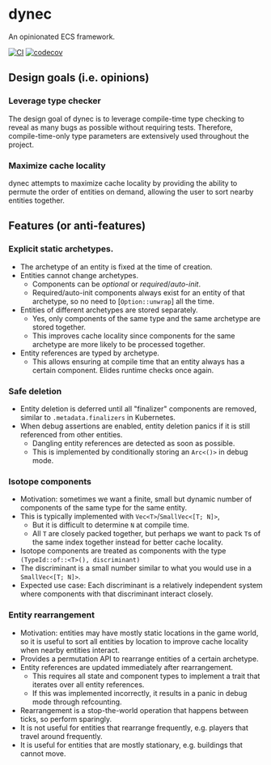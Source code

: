 # dynec
An opinionated ECS framework.

[![CI](https://github.com/SOF3/dynec/actions/workflows/ci.yml/badge.svg)](https://github.com/SOF3/dynec/actions/workflows/ci.yml)
[![codecov](https://codecov.io/gh/SOF3/dynec/branch/master/graph/badge.svg?token=WAU2FOLHVW)](https://codecov.io/gh/SOF3/dynec)

## Design goals (i.e. opinions)
### Leverage type checker
The design goal of dynec is to leverage compile-time type checking
to reveal as many bugs as possible without requiring tests.
Therefore, compile-time-only type parameters are extensively used throughout the project.

### Maximize cache locality
dynec attempts to maximize cache locality
by providing the ability to permute the order of entities on demand,
allowing the user to sort nearby entities together.

## Features (or anti-features)
### Explicit static archetypes.
- The archetype of an entity is fixed at the time of creation.
- Entities cannot change archetypes.
  - Components can be *optional* or *required*/*auto-init*.
  - Required/auto-init components always exist for an entity of that archetype,
    so no need to [`Option::unwrap`] all the time.
- Entities of different archetypes are stored separately.
  - Yes, only components of the same type and the same archetype are stored together.
  - This improves cache locality since components for the same archetype
    are more likely to be processed together.
- Entity references are typed by archetype.
  - This allows ensuring at compile time that an entity always has a certain component.
    Elides runtime checks once again.

### Safe deletion
- Entity deletion is deferred until all "finalizer" components are removed,
  similar to `.metadata.finalizers` in Kubernetes.
- When debug assertions are enabled,
  entity deletion panics if it is still referenced from other entities.
  - Dangling entity references are detected as soon as possible.
  - This is implemented by conditionally storing an `Arc<()>` in debug mode.

### Isotope components
- Motivation: sometimes we want a finite, small but dynamic number of components of the same
type for the same entity.
- This is typically implemented with `Vec<T>`/`SmallVec<[T; N]>`,
  - But it is difficult to determine `N` at compile time.
  - All `T` are closely packed together, but perhaps we want to pack `T`s of the same index
    together instead for better cache locality.
- Isotope components are treated as components with the type `(TypeId::of::<T>(), discriminant)`
- The discriminant is a small number similar to what you would use in a `SmallVec<[T; N]>`.
- Expected use case: Each discriminant is a relatively independent system where components with
  that discriminant interact closely.

### Entity rearrangement
- Motivation: entities may have mostly static locations in the game world, so it is useful to
sort all entities by location to improve cache locality when nearby entities interact.
- Provides a permutation API to rearrange entities of a certain archetype.
- Entity references are updated immediately after rearrangement.
  - This requires all state and component types to implement a trait that iterates over all
    entity references.
  - If this was implemented incorrectly, it results in a panic in debug mode through
    refcounting.
- Rearrangement is a stop-the-world operation that happens between ticks, so perform sparingly.
- It is not useful for entities that rearrange frequently, e.g. players that travel around
  frequently.
- It is useful for entities that are mostly stationary, e.g. buildings that cannot move.
